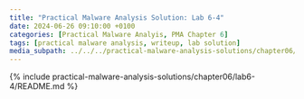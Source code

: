 ```yaml
---
title: "Practical Malware Analysis Solution: Lab 6-4"
date: 2024-06-26 09:10:00 +0100
categories: [Practical Malware Analyis, PMA Chapter 6]
tags: [practical malware analysis, writeup, lab solution]
media_subpath: ../../../practical-malware-analysis-solutions/chapter06/lab6-4
---
```


{% include practical-malware-analysis-solutions/chapter06/lab6-4/README.md %}